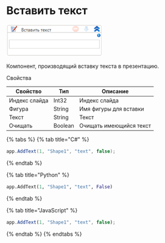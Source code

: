 # Вставить текст

![](../../../resources/activities/extra/powerpoint/image-468.png)



Компонент, производящий вставку текста в презентацию.

Свойства

| Свойство      | Тип     | Описание                |
| ------------- | ------- | ----------------------- |
| Индекс слайда | Int32   | Индекс слайда           |
| Фигура        | String  | Имя фигуры для вставки  |
| Текст         | String  | Текст                   |
| Очищать       | Boolean | Очищать имеющийся текст |

{% tabs %}
{% tab title="C#" %}
```csharp
app.AddText(1, "Shape1", "text", false);
```
{% endtab %}

{% tab title="Python" %}
```python
app.AddText(1, "Shape1", "text", False)
```
{% endtab %}

{% tab title="JavaScript" %}
```javascript
app.AddText(1, "Shape1", "text", false);
```
{% endtab %}
{% endtabs %}

